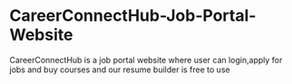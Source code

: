 # CareerConnectHub-Job-Portal-Website
CareerConnectHub is a job portal website where user can  login,apply for jobs and buy courses and our resume builder is free to use 
